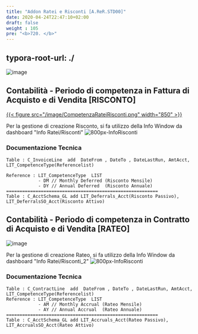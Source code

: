 ```yaml
---
title: "Addon Ratei e Risconti [A.ReR.STD00]"
date: 2020-04-24T22:47:10+02:00
draft: false
weight : 105
pre: "<b>720. </b>"
---
```

typora-root-url: ./
---

![image](PrimaNotaRateiRisconti.jpg)

## Contabilità - Periodo di competenza in Fattura di Acquisto e di Vendita [RISCONTO]

[{{< figure src="/image/CompetenzaRateiRisconti.png"  width="850"  >}}](/image/CompetenzaRateiRisconti.png)


Per la gestione di creazione Risconto, si fa utilizzo della Info Window da dashboard "Info Ratei/Risconti"
![800px-InfoRisconti](/800px-InfoRisconti.png)

### Documentazione Tecnica

```
Table : C_InvoiceLine  add  DateFrom , DateTo , DateLastRun, AmtAcct, LIT_CompetenceType(Referencelist)

Reference : LIT_CompetenceType  LIST 
			- DM // Monthly Deferred (Risconto Mensile)
			- DY // Annual Deferred  (Risconto Annuale)
=========================================================
Table : C_AcctSchema_GL add LIT_Deferrals_Acct(Risconto Passivo), LIT_DeferralsSO_Acct(Risconto Attivo)
```

## Contabilità - Periodo di competenza in Contratto di Acquisto e di Vendita [RATEO]

![image](/opt/md/Progetti%20iDempiere%20Da%20Iniziare%20In%20Corso%20Archiviati/Contabilit%C3%A0%20competenza%20Ratei%20Risconti/800px-CompetenzaRateiRisconti_2.png)

Per la gestione di creazione Rateo, si fa utilizzo della Info Window da dashboard "Info Ratei/Risconti_2"
![800px-InfoRisconti](/800px-InfoRateo.png)

### Documentazione Tecnica

```
Table : C_ContractLine  add  DateFrom , DateTo , DateLastRun, AmtAcct, LIT_CompetenceType(Referencelist)
Reference : LIT_CompetenceType  LIST 
			- AM // Monthly Accrual (Rateo Mensile)
			- AY // Annual Accrual  (Rateo Annuale)
=========================================================
Table : C_AcctSchema_GL add LIT_Accruals_Acct(Rateo Passivo), LIT_AccrualsSO_Acct(Rateo Attivo)
```

